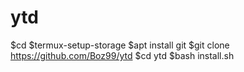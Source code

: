 # ytd
$cd
$termux-setup-storage
$apt install git
$git clone https://github.com/Boz99/ytd
$cd ytd
$bash install.sh
